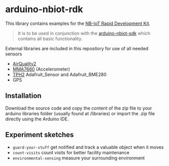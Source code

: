 # arduino-nbiot-rdk

This library contains examples for the [NB-IoT Rapid Development Kit]().

> It is to be used in conjunction with the [arduino-nbiot-sdk](https://github.com/allthingstalk/arduino-nbiot-sdk) which contains all basic functionality.

External libraries are included in this repository for use of all needed sensors

* [AirQuality2](https://github.com/MikeHg/AirQualitySensor/tree/d6cadaf21c6beae99fdd65bb037424ce6f855db1)
* [MMA7660](https://github.com/Seeed-Studio/Accelerometer_MMA7660) (Accelerometer)
* [TPH2](http://support.sodaq.com/sodaq-one/tph-v2/) Adafruit_Sensor and Adafruit_BME280
* GPS

## Installation

Download the source code and copy the content of the zip file to your arduino libraries folder (usually found at /libraries) or import the .zip file directly using the Arduino IDE.

## Experiment sketches

* `guard-your-stuff` get notified and track a valuable object when it moves
* `count-visits` count visits for better facility maintenance
* `environmental-sensing` measure your surrounding environment